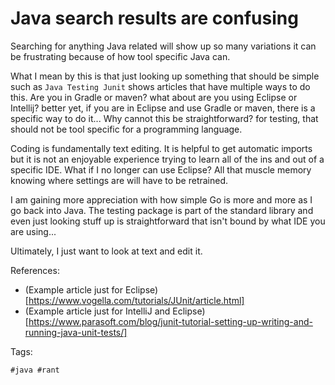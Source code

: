 # Java search results are confusing
Searching for anything Java related will show up so many variations it
can be frustrating because of how tool specific Java can.

What I mean by this is that just looking up something that should be
simple such as `Java Testing Junit` shows articles that have multiple
ways to do this. Are you in Gradle or maven? what about are you using
Eclipse or Intellij? better yet, if you are in Eclipse and use Gradle or
maven, there is a specific way to do it... Why cannot this be
straightforward? for testing, that should not be tool specific for a
programming language.

Coding is fundamentally text editing. It is helpful to get automatic
imports but it is not an enjoyable experience trying to learn all of the
ins and out of a specific IDE. What if I no longer can use Eclipse? All
that muscle memory knowing where settings are will have to be retrained.

I am gaining more appreciation with how simple Go is more and more as I
go back into Java. The testing package is part of the standard library
and even just looking stuff up is straightforward that isn't bound by
what IDE you are using...

Ultimately, I just want to look at text and edit it.

References:

  * (Example article just for Eclipse)[https://www.vogella.com/tutorials/JUnit/article.html]
  * (Example article just for IntelliJ and Eclipse)[https://www.parasoft.com/blog/junit-tutorial-setting-up-writing-and-running-java-unit-tests/]

Tags:

    #java #rant
